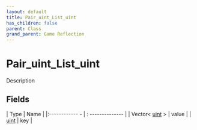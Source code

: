 ```yaml
---
layout: default
title: Pair_uint_List_uint
has_children: false
parent: Class
grand_parent: Game Reflection
---
```

# Pair_uint_List_uint
Description 

## Fields
| Type | Name |
|:------------ - | : -------------- |
| Vector< [uint](game-reflection/components/uint.md) > | value |
| [uint](game-reflection/components/uint.md) | key |
